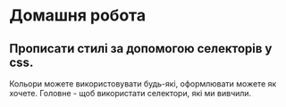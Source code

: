 # Домашня робота
## Прописати стилі за допомогою селекторів у css.

Кольори можете використовувати будь-які, оформлювати можете як хочете. Головне - щоб використати селектори, які ми вивчили.
